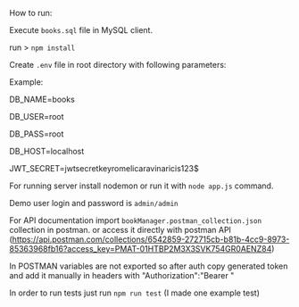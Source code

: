 How to run:

Execute `books.sql` file in MySQL client.


run > `npm install`


Create `.env` file in root directory with following parameters:

Example:

DB_NAME=books

DB_USER=root

DB_PASS=root

DB_HOST=localhost

JWT_SECRET=jwtsecretkeyromelicaravinaricis123$


For running server install nodemon or run it with `node app.js` command.


Demo user login and password is `admin/admin`


For API documentation import `bookManager.postman_collection.json` collection in postman. or access it directly with postman API (https://api.postman.com/collections/6542859-272715cb-b81b-4cc9-8973-85363968fb16?access_key=PMAT-01HTBP2M3X3SVK754GR0AENZ84)



In POSTMAN variables are not exported so after auth copy generated token and add it manually in headers with "Authorization":"Bearer <token>"



In order to run tests just run `npm run test` (I made one example test)